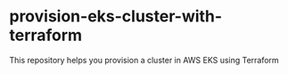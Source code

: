 # provision-eks-cluster-with-terraform
This repository helps you provision a cluster in AWS EKS using Terraform